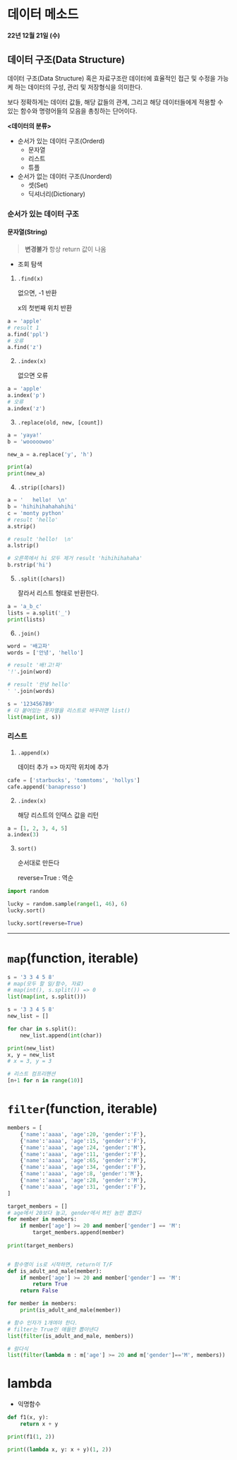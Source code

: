 # 데이터 메소드

**22년 12월 21일 (수)** 

## 데이터 구조(Data Structure)

데이터 구조(Data Structure) 혹은 자료구조란 데이터에 효율적인 접근 및 수정을 가능케 하는 데이터의 구성, 관리 및 저장형식을 의미한다.

보다 정확하게는 데이터 값들, 해당 값들의 관계, 그리고 해당 데이터들에게 적용할 수 있는 함수와 명령어들의 모음을 총칭하는 단어이다.


**<데이터의 분류>**
- 순서가 있는 데이터 구조(Orderd)
    - 문자열
    - 리스트
    - 튜플
- 순서가 없는 데이터 구조(Unorderd)
    - 셋(Set)
    - 딕셔너리(Dictionary)

### 순서가 있는 데이터 구조

#### 문자열(String)
>**변경불가** 항상 return 값이 나옴
-  조회 탐색
1. `.find(x)`

    없으면, -1 반환
   
    x의 첫번째 위치 반환
```python
a = 'apple'
# result 1
a.find('ppl')
# 오류
a.find('z')
```

2. `.index(x)`

    없으면 오류
```python
a = 'apple'
a.index('p')
# 오류
a.index('z')
```

3. `.replace(old, new, [count])`
```python
a = 'yaya!'
b = 'wooooowoo'

new_a = a.replace('y', 'h')

print(a)
print(new_a)
```
4. `.strip([chars])`

```python
a = '   hello!  \n'
b = 'hihihihahahahihi'
c = 'monty python'
# result 'hello'
a.strip()

# result 'hello!  \n'
a.lstrip()

# 오른쪽에서 hi 모두 제거 result 'hihihihahaha'
b.rstrip('hi')
```

5. `.split([chars])`

    잘라서 리스트 형태로 반환한다.
```python
a = 'a_b_c'
lists = a.split('_')
print(lists)
```

6. `.join()`

```python
word = '배고파'
words = ['안녕', 'hello']

# result '배!고!파'
'!'.join(word)

# result '안녕 hello'
' '.join(words)

s = '123456789'
# 다 붙어있는 문자열을 리스트로 바꾸려면 list()
list(map(int, s))
```
### 리스트

1. `.append(x)`

    데이터 추가 => 마지막 위치에 추가


```python
cafe = ['starbucks', 'tomntoms', 'hollys']
cafe.append('banapresso')
```

2. `.index(x)`

    해당 리스트의 인덱스 값을 리턴
```python
a = [1, 2, 3, 4, 5]
a.index(3)

```
3. `sort()`

    순서대로 만든다

    reverse=True : 역순

```python
import random

lucky = random.sample(range(1, 46), 6)
lucky.sort()

lucky.sort(reverse=True)
```

---
# `map`(function, iterable)



```python
s = '3 3 4 5 8'
# map(모두 할 일/함수, 자료)
# map(int(), s.split()) => 0
list(map(int, s.split()))

s = '3 3 4 5 8'
new_list = []

for char in s.split():
    new_list.append(int(char))

print(new_list)
x, y = new_list
# x = 3, y = 3

# 리스트 컴프리핸션
[n+1 for n in range(10)]
```

# `filter`(function, iterable)

```python
members = [
    {'name':'aaaa', 'age':20, 'gender':'F'},
    {'name':'aaaa', 'age':15, 'gender':'F'},
    {'name':'aaaa', 'age':24, 'gender':'M'},
    {'name':'aaaa', 'age':11, 'gender':'F'},
    {'name':'aaaa', 'age':65, 'gender':'M'},
    {'name':'aaaa', 'age':34, 'gender':'F'},
    {'name':'aaaa', 'age':8, 'gender':'M'},
    {'name':'aaaa', 'age':28, 'gender':'M'},
    {'name':'aaaa', 'age':31, 'gender':'F'},
]

target_members = []
# age에서 20보다 높고, gender에서 M인 놈만 뽑겠다
for member in members:
    if member['age'] >= 20 and member['gender'] == 'M':
        target_members.append(member)
        
print(target_members)


# 함수명이 is로 시작하면, return이 T/F
def is_adult_and_male(member):
    if member['age'] >= 20 and member['gender'] == 'M':
        return True
    return False

for member in members:
    print(is_adult_and_male(member))

# 함수 인자가 1개여야 한다.
# filter는 True인 애들만 뽑아낸다
list(filter(is_adult_and_male, members))

# 람다식
list(filter(lambda m : m['age'] >= 20 and m['gender']=='M', members))
```

# lambda
- 익명함수
```python
def f1(x, y):
    return x + y

print(f1(1, 2))

print((lambda x, y: x + y)(1, 2))
```